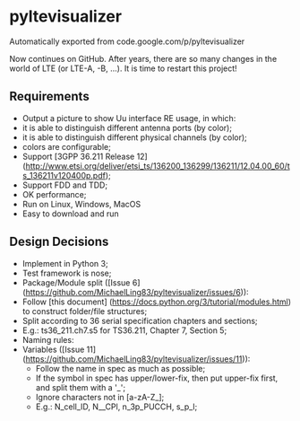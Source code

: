 # pyltevisualizer
Automatically exported from code.google.com/p/pyltevisualizer

Now continues on GitHub. After years, there are so many changes in the world of LTE (or LTE-A, -B, ...). It is time to restart this project!


## Requirements
* Output a picture to show Uu interface RE usage, in which:
 * it is able to distinguish different antenna ports (by color);
 * it is able to distinguish different physical channels (by color);
 * colors are configurable;
* Support [3GPP 36.211 Release 12] (http://www.etsi.org/deliver/etsi_ts/136200_136299/136211/12.04.00_60/ts_136211v120400p.pdf);
* Support FDD and TDD;
* OK performance;
* Run on Linux, Windows, MacOS
* Easy to download and run

## Design Decisions
* Implement in Python 3;
* Test framework is nose;
* Package/Module split ([Issue 6] (https://github.com/MichaelLing83/pyltevisualizer/issues/6)):
 * Follow [this document] (https://docs.python.org/3/tutorial/modules.html) to construct folder/file structures;
 * Split according to 36 serial specification chapters and sections;
 * E.g.: ts36_211.ch7.s5 for TS36.211, Chapter 7, Section 5;
* Naming rules:
 * Variables ([Issue 11] (https://github.com/MichaelLing83/pyltevisualizer/issues/11)):
   * Follow the name in spec as much as possible;
    * If the symbol in spec has upper/lower-fix, then put upper-fix first, and split them with a '_';
    * Ignore characters not in [a-zA-Z_];
    * E.g.: N_cell_ID, N__CPl, n_3p_PUCCH, s_p_l;
